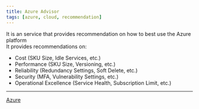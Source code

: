 ```yaml
---
title: Azure Advisor
tags: [azure, cloud, recommendation]
---
```


It is an service that provides recommendation on how to best use the Azure platform  
It provides recommendations on:

* Cost (SKU Size, Idle Services, etc.)
* Performance (SKU Size, Versioning, etc.)
* Reliability (Redundancy Settings, Soft Delete, etc.)
* Security (MFA, Vulnerability Settings, etc.)
* Operational Excellence (Service Health, Subscription Limit, etc.)

---

[Azure](../Azure.md)